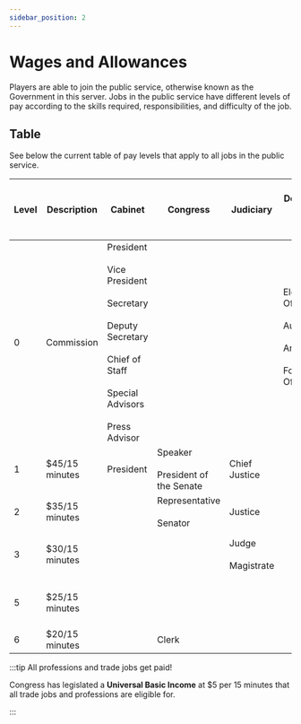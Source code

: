 ```yaml
---
sidebar_position: 2
---
```


# Wages and Allowances
Players are able to join the public service, otherwise known as the Government in this server. Jobs in the public service have different levels of pay according to the skills required, responsibilities, and difficulty of the job.


## Table

See below the current table of pay levels that apply to all jobs in the public service.

| Level 	| Description 	| Cabinet 	| Congress 	| Judiciary 	| Department<br></br> of State 	| Department of<br></br> Interior 	| Department of<br></br> Legal Affairs 	| Department of<br></br> Public Affairs 	| Department of<br></br> Justice 	| Department of<br></br> Health 	| Department of Construction<br></br> and Transportation 	| Department of<br></br> Education 	| Department of<br></br> Commerce 	|
|---	|---	|---	|---	|---	|---	|---	|---	|---	|---	|---	|---	|---	|---	|
| 0 	| Commission 	| President<br></br> Vice President<br></br> Secretary<br></br> Deputy Secretary<br></br> Chief of Staff<br></br> Special Advisors<br></br> Press Advisor 	|  	|  	| Electoral Officer<br></br> Auditor<br></br> Ambassador<br></br> Foreign Officer<br></br> 	| Ranger<br></br> Environment Manager<br></br> Supply Manager 	| State Prosecutor 	| Media Advisor<br></br> Event Coordinator<br></br> Media Manager<br></br> Event Manager<br></br> Tour Manager 	|  	|  	| Construction Manager<br></br> Inspection Manager<br></br> Constructor<br></br> Building Inspector 	| Education Manager<br></br> Archivist<br></br> Guide<br></br> Archive Manager 	| Economist 	|
| 1 	| $45/15 minutes 	| President 	| Speaker<br></br> President of the Senate 	| Chief Justice 	|  	|  	|  	|  	|  	|  	|  	|  	|  	|
| 2 	| $35/15 minutes 	|  	| Representative<br></br> Senator 	| Justice 	|  	|  	|  	|  	|  	|  	|  	|  	|  	|
| 3 	| $30/15 minutes 	|  	|  	| Judge<br></br> Magistrate 	|  	|  	|  	|  	| Captain<br></br> Lieutenant<br></br> 	| Medical Specialist 	|  	|  	|  	|
| 5 	| $25/15 minutes 	|  	|  	|  	|  	|  	|  	|  	| Police Officer<br></br> Recruit 	| Paramedic 	|  	|  	|  	|
| 6 	| $20/15 minutes 	|  	| Clerk 	|  	|  	|  	|  	|  	|  	| Doctor 	|  	|  	|  	|


:::tip All professions and trade jobs get paid!

Congress has legislated a **Universal Basic Income** at $5 per 15 minutes that all trade jobs and professions are eligible for. 

:::